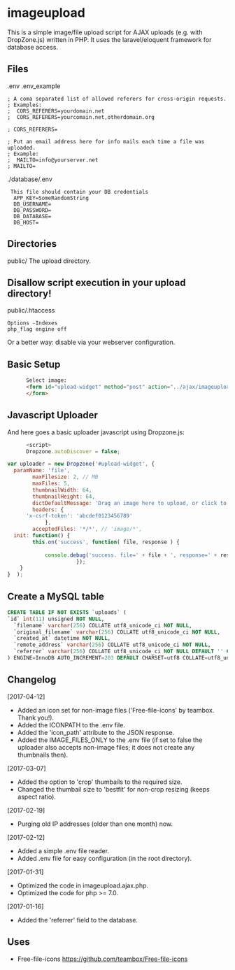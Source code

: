 # imageupload

This is a simple image/file upload script for AJAX uploads (e.g. with DropZone.js) written in PHP.
It uses the laravel/eloquent framework for database access.



Files
-----
.env
.env_example

```text
; A coma separated list of allowed referers for cross-origin requests.
; Examples:
;  CORS_REFERERS=yourdomain.net
;  CORS_REFERERS=yourcomain.net,otherdomain.org

; CORS_REFERERS=

; Put an email address here for info mails each time a file was uploaded.
; Example:
;  MAILTO=info@yourserver.net
; MAILTO=
```


 ./database/.env
 
```text
 This file should contain your DB credentials
  APP_KEY=SomeRandomString
  DB_USERNAME=
  DB_PASSWORD=
  DB_DATABASE=
  DB_HOST=
```

Directories
-----------

 public/
The upload directory.

Disallow script execution in your upload directory!
---------------------------------------------------
 public/.htaccess

```text
Options -Indexes
php_flag engine off
```

Or a better way: disable via your webserver configuration.



Basic Setup
-----------
```html
      Select image:
      <form id="upload-widget" method="post" action="../ajax/imageupload.ajax.php" class="dropzone">
      </form>
```


Javascript Uploader
-------------------
And here goes a basic uploader javascript using Dropzone.js:
```javascript
      <script>
      Dropzone.autoDiscover = false;

var uploader = new Dropzone('#upload-widget', {
  paramName: 'file',
        maxFilesize: 2, // MB
        maxFiles: 5,
        thumbnailWidth: 64,
        thumbnailHeight: 64,
        dictDefaultMessage: 'Drag an image here to upload, or click to select one',
        headers: {
      'x-csrf-token': 'abcdef0123456789'
            },
        acceptedFiles: '*/*', // 'image/*',
  init: function() {
        this.on('success', function( file, response ) {
          
            console.debug('success. file=' + file + ', response=' + response );
                      });
    }
}  );
```

Create a MySQL table
--------------------
```sql
CREATE TABLE IF NOT EXISTS `uploads` (
`id` int(11) unsigned NOT NULL,
  `filename` varchar(256) COLLATE utf8_unicode_ci NOT NULL,
  `original_filename` varchar(256) COLLATE utf8_unicode_ci NOT NULL,
  `created_at` datetime NOT NULL,
  `remote_address` varchar(256) COLLATE utf8_unicode_ci NOT NULL,
  `referrer` varchar(256) COLLATE utf8_unicode_ci NOT NULL DEFAULT '' COMMENT 'The referring website.'
) ENGINE=InnoDB AUTO_INCREMENT=203 DEFAULT CHARSET=utf8 COLLATE=utf8_unicode_ci COMMENT='Tracks all uploaded files.';
```

Changelog
---------
[2017-04-12]
 * Added an icon set for non-image files ('Free-file-icons' by teambox. Thank you!).
 * Added the ICONPATH to the .env file.
 * Added the 'icon_path' attribute to the JSON response.
 * Added the IMAGE_FILES_ONLY to the .env file (if set to false the uploader also
   accepts non-image files; it does not create any thumbnails then).

[2017-03-07]
 * Added the option to 'crop' thumbails to the required size.
 * Changed the thumbail size to 'bestfit' for non-crop resizing (keeps aspect ratio).

[2017-02-19]
 * Purging old IP addresses (older than one month) now.

[2017-02-12]
 * Added a simple .env file reader.
 * Added .env file for easy configuration (in the root directory).

[2017-01-31]
 * Optimized the code in imageupload.ajax.php.
 * Optimized the code for php >= 7.0.
 
[2017-01-16]
 * Added the 'referrer' field to the database.




Uses
----
* Free-file-icons
  https://github.com/teambox/Free-file-icons
  